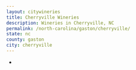 ```yaml
---
layout: citywineries
title: Cherryville Wineries
description: Wineries in Cherryville, NC
permalink: /north-carolina/gaston/cherryville/
state: nc
county: gaston
city: cherryville
---
```

-

